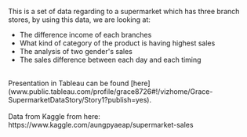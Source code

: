 This is a set of data regarding to a supermarket which has three branch stores, by using this data, we are looking at:<br />
* The difference income of each branches<br />
* What kind of category of the product is having highest sales<br />
* The analysis of two gender's sales<br />
* The sales difference between each day and each timing<br />
<br />
Presentation in Tableau can be found [here](www.public.tableau.com/profile/grace8726#!/vizhome/Grace-SupermarketDataStory/Story1?publish=yes).<br />
<br />
Data from Kaggle from here: https://www.kaggle.com/aungpyaeap/supermarket-sales<br />
